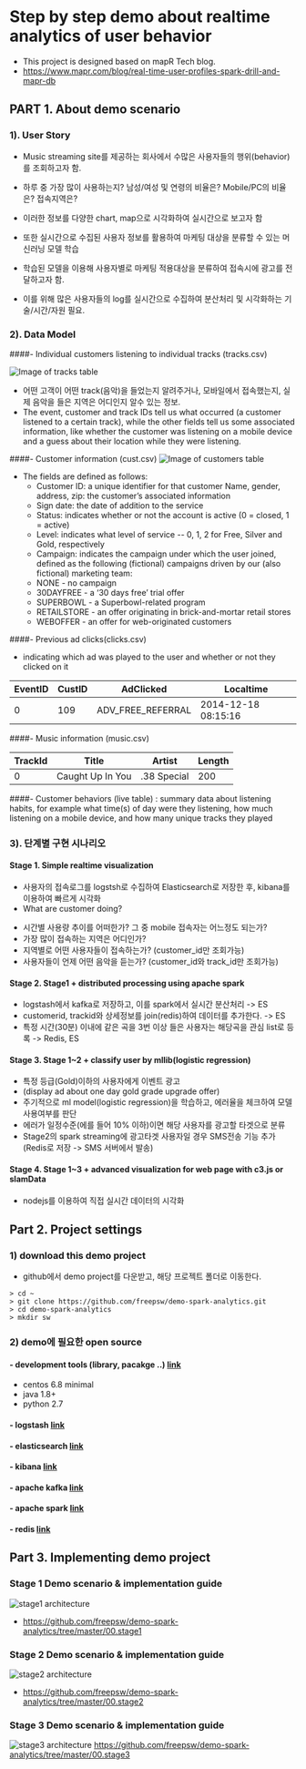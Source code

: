 # Step by step demo about realtime analytics of user behavior
- This project is designed based on mapR Tech blog.
- https://www.mapr.com/blog/real-time-user-profiles-spark-drill-and-mapr-db


## PART 1. About demo scenario
### 1). User Story
- Music streaming site를 제공하는 회사에서 수많은 사용자들의 행위(behavior)를 조회하고자 함.
- 하루 중 가장 많이 사용하는지? 남성/여성 및 연령의 비율은? Mobile/PC의 비율은? 접속지역은?
- 이러한 정보를 다양한 chart, map으로 시각화하여 실시간으로 보고자 함  

- 또한 실시간으로 수집된 사용자 정보를 활용하여 마케팅 대상을 분류할 수 있는 머신러닝 모델 학습
- 학습된 모델을 이용해 사용자별로 마케팅 적용대상을 분류하여 접속시에 광고를 전달하고자 함.
- 이를 위해 많은 사용자들의 log를 실시간으로 수집하여 분산처리 및 시각화하는 기술/시간/자원 필요.

### 2). Data Model
####- Individual customers listening to individual tracks (tracks.csv)

   ![Image of tracks table](https://www.mapr.com/sites/default/files/blogimages/blog_RealTimeUser-table1.png)
 - 어떤 고객이 어떤 track(음악)을 들었는지 알려주거나, 모바일에서 접속했는지, 실제 음악을 들은 지역은 어디인지 알수 있는 정보.
 - The event, customer and track IDs tell us what occurred (a customer listened to a certain track), while the other fields tell us some associated information, like whether the customer was listening on a mobile device and a guess about their location while they were listening.


####- Customer information (cust.csv)
   ![Image of customers table](https://www.mapr.com/sites/default/files/blogimages/blog_RealTimeUser-table2.png)
- The fields are defined as follows:
  - Customer ID: a unique identifier for that customer Name, gender, address, zip: the customer’s associated information  
  - Sign date: the date of addition to the service  
  - Status: indicates whether or not the account is active (0 = closed, 1 = active)
  - Level: indicates what level of service -- 0, 1, 2 for Free, Silver and Gold, respectively  
  - Campaign: indicates the campaign under which the user joined, defined as the following (fictional) campaigns driven by our (also fictional) marketing team:
   * NONE - no campaign  
   * 30DAYFREE - a ‘30 days free’ trial offer  
   * SUPERBOWL - a Superbowl-related program  
   * RETAILSTORE - an offer originating in brick-and-mortar retail stores  
   * WEBOFFER - an offer for web-originated customers  
>

####- Previous ad clicks(clicks.csv)
- indicating which ad was played to the user and whether or not they clicked on it

EventID | CustID | AdClicked | Localtime
------------ | ------------- | ------------- | -------------
0 | 109 | ADV_FREE_REFERRAL | 2014-12-18 08:15:16


####- Music information (music.csv)

TrackId | Title | Artist | Length
------------ | ------------- | ------------- | -------------
0 | Caught Up In You | .38 Special | 200

####- Customer behaviors (live table) : summary data about listening habits, for example what time(s) of day were they listening, how much listening on a mobile device, and how many unique tracks they played

### 3). 단계별 구현 시나리오
#### Stage 1. Simple realtime visualization
- 사용자의 접속로그를 logstsh로 수집하여 Elasticsearch로 저장한 후, kibana를 이용하여 빠르게 시각화
- What are customer doing?
 * 시간별 사용량 추이를 어떠한가? 그 중 mobile 접속자는 어느정도 되는가?
 * 가장 많이 접속하는 지역은 어디인가?
 * 지역별로 어떤 사용자들이 접속하는가? (customer_id만 조회가능)
 * 사용자들이 언제 어떤 음악을 듣는가? (customer_id와 track_id만 조회가능)

#### Stage 2. Stage1 + distributed processing using apache spark
- logstash에서  kafka로 저장하고, 이를 spark에서 실시간 분산처리 -> ES
- customerid, trackid와 상세정보를 join(redis)하여 데이터를 추가한다. -> ES
- 특정 시간(30분) 이내에 같은 곡을 3번 이상 들은 사용자는 해당곡을 관심 list로 등록 -> Redis, ES


#### Stage 3. Stage 1~2 + classify user by mllib(logistic regression)
- 특정 등급(Gold)이하의 사용자에게 이벤트 광고
- (display ad about one day gold grade upgrade offer)
- 주기적으로 ml model(logistic regression)을 학습하고, 에러율을 체크하여 모델 사용여부를 판단
- 에러가 일정수준(에를 들어 10% 이하)이면 해당 사용자를 광고할 타겟으로 분류
- Stage2의 spark streaming에 광고타겟 사용자일 경우 SMS전송 기능 추가 (Redis로 저장 -> SMS 서버에서 발송)


#### Stage 4. Stage 1~3 + advanced visualization for web page with c3.js or slamData
- nodejs를 이용하여 직접 실시간 데이터의 시각화


## Part 2. Project settings

### 1) download this demo project
- github에서 demo project를 다운받고, 해당 프로젝트 폴더로 이동한다.

```
> cd ~
> git clone https://github.com/freepsw/demo-spark-analytics.git
> cd demo-spark-analytics
> mkdir sw
```

### 2) demo에 필요한 open source
#### - development tools (library, pacakge ..) [link](https://github.com/freepsw/demo-spark-analytics/blob/master/01.installed_sw/centos68-min.md)
- centos 6.8 minimal
- java 1.8+
- python 2.7

#### - logstash [link](https://github.com/freepsw/demo-spark-analytics/blob/master/01.installed_sw/logstash.md)

#### - elasticsearch [link](https://github.com/freepsw/demo-spark-analytics/blob/master/01.installed_sw/elasticsearch.md)

#### - kibana [link](https://github.com/freepsw/demo-spark-analytics/blob/master/01.installed_sw/kibana.md)

#### - apache kafka [link](https://github.com/freepsw/demo-spark-analytics/blob/master/01.installed_sw/apache_kafka.md)

#### - apache spark [link](https://github.com/freepsw/demo-spark-analytics/blob/master/01.installed_sw/apache_spark.md)

#### - redis [link](https://github.com/freepsw/demo-spark-analytics/blob/master/01.installed_sw/redis.md)



## Part 3. Implementing demo project
### Stage 1 Demo scenario & implementation guide
![stage1 architecture](https://github.com/freepsw/demo-spark-analytics/blob/master/resources/images/stage1.png)
- https://github.com/freepsw/demo-spark-analytics/tree/master/00.stage1

### Stage 2 Demo scenario & implementation guide
![stage2 architecture](https://github.com/freepsw/demo-spark-analytics/blob/master/resources/images/stage2.png)
- https://github.com/freepsw/demo-spark-analytics/tree/master/00.stage2

### Stage 3 Demo scenario & implementation guide
![stage3 architecture](https://github.com/freepsw/demo-spark-analytics/blob/master/resources/images/stage3.png)
https://github.com/freepsw/demo-spark-analytics/tree/master/00.stage3
